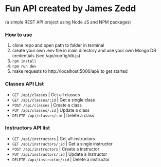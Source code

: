# Fun API created by James Zedd

(a simple REST API project using Node JS and NPM packages)

### How to use

1.  clone repo and open path to folder in terminal
2.  create your own .env file in main directory and use your own Mongo DB credentials (see /api/config/db.js)
3.  <code>npm install</code>
4.  <code>npm run dev</code>
5.  make requests to http://localhost:5000/api/ to get started

### Classes API List

-   <code>GET /api/classes</code> | Get all classes
-   <code>GET /api/classes/:id</code> | Get a single class
-   <code>POST /api/classes</code> | Create a class
-   <code>PUT /api/classes/:id</code> | Update a class
-   <code>DELETE /api/classes/:id</code> | Delete a class

### Instructors API list

-   <code>GET /api/instructors</code> | Get all instructors
-   <code>GET /api/instructors/:id</code> | Get a single instructor
-   <code>POST /api/instructors</code> | Create a instructor
-   <code>PUT /api/instructors/:id</code> | Update a instructor
-   <code>DELETE /api/instructor/:id</code> | Delete a instructor
